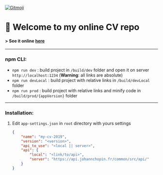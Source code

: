 <a href="https://gitmoji.carloscuesta.me">
  <img src="https://img.shields.io/badge/gitmoji-%20😜%20😍-FFDD67.svg?style=flat-square" alt="Gitmoji">
</a>

# :page_facing_up: Welcome to my online CV repo

#### > See it online [here](https://cv.johannchopin.fr/)


----
### npm CLI:
* `npm run dev` : build project in `/build/dev` folder and open it on server `http://localhost:1234` (**Warning**: all links are absolute)
* `npm run devLocal` : build project with relative links in `/build/devLocal` folder
* `npm run prod` : build project with relative links and minify code in `/build/prod/{appVersion}` folder


----
### Installation:

1. Edit `app-settings.json` in `root` directory with yours settings
    ```json
    {
        "name": "my-cv-2019",
        "version": "<version>",
        "api_to_use": "<local || server>",
        "api": {
            "local": "<link/to/api>",
            "server": "https://api.johannchopin.fr/common/src/api/"
        }
    }
    ```